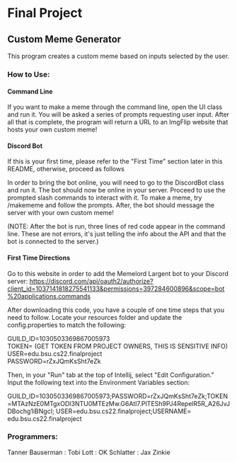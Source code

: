 # Final Project

## Custom Meme Generator

This program creates a custom meme based on inputs selected by the user.

### How to Use:
#### Command Line
If you want to make a meme through the command line, open the UI class and run it. You will be asked a 
series of prompts requesting user input. After all that is complete, the program will return a URL to an ImgFlip 
website that hosts your own custom meme!

#### Discord Bot
If this is your first time, please refer to the "First Time" section later in this README, otherwise, proceed as follows

In order to bring the bot online, you will need to go to the DiscordBot class and run it. The bot should now be
online in your server. Proceed to use the prompted slash commands to interact with it. To make a meme,
try /makememe and follow the prompts. After, the bot should message the server with your own custom meme!

(NOTE: After the bot is run, three lines of red code appear in the command line. These
are not errors, it's just telling the info about the API and that the bot is connected to the server.)

#### First Time Directions
Go to this website in order to add the Memelord Largent bot to your Discord server:
https://discord.com/api/oauth2/authorize?client_id=1037141818275541133&permissions=397284600896&scope=bot%20applications.commands

After downloading this code, you have a couple of one time steps that you need to follow.
Locate your resources folder and update the config.properties to match the following:

GUILD_ID=1030503369867005973 \
TOKEN= (GET TOKEN FROM PROJECT OWNERS, THIS IS SENSITIVE INFO) \
USER=edu.bsu.cs22.finalproject \
PASSWORD=rZxJQmKsSht7eZk

Then, in your "Run" tab at the top of Intellij, select "Edit Configuration." Input the following text into the Environment Variables section:

GUILD_ID=1030503369867005973;PASSWORD=rZxJQmKsSht7eZk;TOKEN=MTAzNzE0MTgxODI3NTU0MTEzMw.G6AtI7.PITESh9PJ4RepelR5R_A26JvJDBochg1iBNgcI;
USER=edu.bsu.cs22.finalproject;USERNAME= edu.bsu.cs22.finalproject


### Programmers:

Tanner Bauserman : Tobi Lott : OK Schlatter : Jax Zinkie